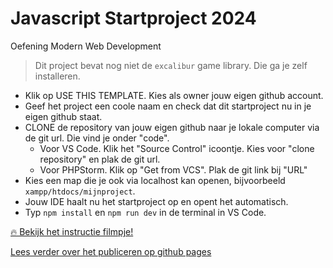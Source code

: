 # Javascript Startproject 2024

Oefening Modern Web Development

> Dit project bevat nog niet de `excalibur` game library. Die ga je zelf installeren.

- Klik op USE THIS TEMPLATE. Kies als owner jouw eigen github account. 
- Geef het project een coole naam en check dat dit startproject nu in je eigen github staat.
- CLONE de repository van jouw eigen github naar je lokale computer via de git url. Die vind je onder "code".
  - Voor VS Code. Klik het "Source Control" icoontje. Kies voor "clone repository" en plak de git url.
  - Voor PHPStorm. Klik op "Get from VCS". Plak de git link bij "URL"
- Kies een map die je ook via localhost kan openen, bijvoorbeeld `xampp/htdocs/mijnproject`.
- Jouw IDE haalt nu het startproject op en opent het automatisch.
- Typ `npm install` en `npm run dev` in de terminal in VS Code.

[🔥 Bekijk het instructie filmpje!](https://youtu.be/UIVpe4L5_P4)

[Lees verder over het publiceren op github pages](https://github.com/HR-CMGT/PRG04-2022-2023/blob/main/setup.md)
